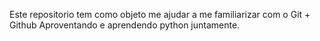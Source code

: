 Este repositorio tem como objeto me ajudar a me familiarizar com o Git + Github
Aproventando e aprendendo python juntamente.

